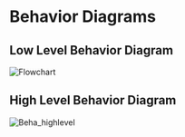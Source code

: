 # Behavior Diagrams
## Low Level Behavior Diagram
![Flowchart](https://user-images.githubusercontent.com/99086668/152690923-45530140-ef0e-47ff-aba6-ee764f7f0650.jpg)
## High Level Behavior Diagram
![Beha_highlevel](https://user-images.githubusercontent.com/99086668/156490475-9de62669-af39-4539-b93c-69746b9d0d73.PNG)


